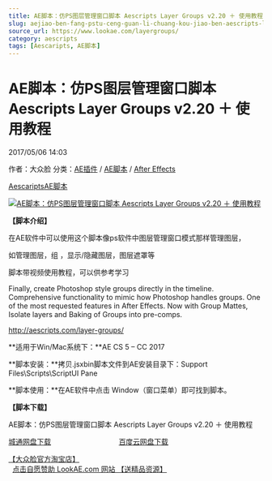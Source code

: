 ```yaml
---
title: AE脚本：仿PS图层管理窗口脚本 Aescripts Layer Groups v2.20 ＋ 使用教程
slug: aejiao-ben-fang-pstu-ceng-guan-li-chuang-kou-jiao-ben-aescripts-layer-groups-v2-20-shi-yong-jiao-cheng
source_url: https://www.lookae.com/layergroups/
category: aescripts
tags: [Aescaripts, AE脚本]
---
```

# AE脚本：仿PS图层管理窗口脚本 Aescripts Layer Groups v2.20 ＋ 使用教程

2017/05/06 14:03

作者：大众脸
分类：[AE插件](https://www.lookae.com/after-effects/aechajian/) / [AE脚本](https://www.lookae.com/after-effects/aescripts/) / [After Effects](https://www.lookae.com/after-effects/)

[Aescaripts](https://www.lookae.com/tag/aescaripts/)[AE脚本](https://www.lookae.com/tag/ae%e8%84%9a%e6%9c%ac/)

[![AE脚本：仿PS图层管理窗口脚本 Aescripts Layer Groups v2.20 ＋ 使用教程](https://www.lookae.com/wp-content/uploads/2017/05/LayerGroups.jpg "AE脚本：仿PS图层管理窗口脚本 Aescripts Layer Groups v2.20 ＋ 使用教程-LookAE.com")](https://www.lookae.com/wp-content/uploads/2017/05/LayerGroups.jpg)

**【脚本介绍】**

在AE软件中可以使用这个脚本像ps软件中图层管理窗口模式那样管理图层，

如管理图层，组 ，显示/隐藏图层，图层遮罩等

脚本带视频使用教程，可以供参考学习

Finally, create Photoshop style groups directly in the timeline. Comprehensive functionality to mimic how Photoshop handles groups. One of the most requested features in After Effects. Now with Group Mattes, Isolate layers and Baking of Groups into pre-comps.

http://aescripts.com/layer-groups/

**适用于Win/Mac系统下：**AE CS 5 – CC 2017

**脚本安装：**拷贝.jsxbin脚本文件到AE安装目录下：Support Files\Scripts\ScriptUI Pane

**脚本使用：**在AE软件中点击 Window（窗口菜单）即可找到脚本。

**【脚本下载】**

AE脚本：仿PS图层管理窗口脚本 Aescripts Layer Groups v2.20 ＋ 使用教程

[城通网盘下载](https://lookae.ctfile.com/fs/680462-202004123)                                  [百度云网盘下载](https://pan.baidu.com/s/1cozS6q)

[【大众脸官方淘宝店】](https://lookae.taobao.com/)                [点击自愿赞助 LookAE.com 网站 【送精品资源】](https://www.lookae.com/sponsor/)
